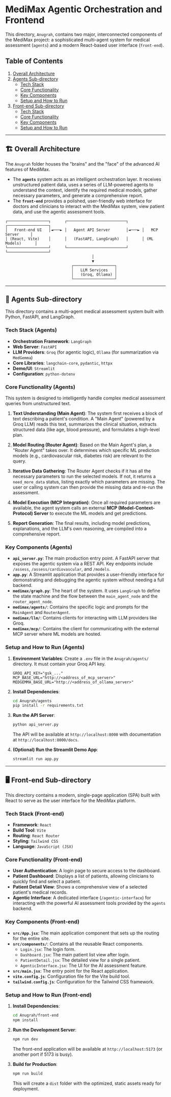 # MediMax Agentic Orchestration and Frontend

This directory, `Anugrah`, contains two major, interconnected components of the MediMax project: a sophisticated multi-agent system for medical assessment (`agents`) and a modern React-based user interface (`front-end`).

## Table of Contents

1.  [Overall Architecture](#-overall-architecture)
2.  [Agents Sub-directory](#-agents-sub-directory)
    -   [Tech Stack](#tech-stack-agents)
    -   [Core Functionality](#core-functionality-agents)
    -   [Key Components](#key-components-agents)
    -   [Setup and How to Run](#setup-and-how-to-run-agents)
3.  [Front-end Sub-directory](#-front-end-sub-directory)
    -   [Tech Stack](#tech-stack-front-end)
    -   [Core Functionality](#core-functionality-front-end)
    -   [Key Components](#key-components-front-end)
    -   [Setup and How to Run](#setup-and-how-to-run-front-end)

---

## 🏗️ Overall Architecture

The `Anugrah` folder houses the "brains" and the "face" of the advanced AI features of MediMax.

-   The **`agents`** system acts as an intelligent orchestration layer. It receives unstructured patient data, uses a series of LLM-powered agents to understand the context, identify the required medical models, gather necessary parameters, and generate a comprehensive report.
-   The **`front-end`** provides a polished, user-friendly web interface for doctors and clinicians to interact with the MediMax system, view patient data, and use the agentic assessment tools.

```
┌──────────────────┐      ┌──────────────────────────┐      ┌──────────────────┐
│   Front-end UI   │◄───► │   Agent API Server       │◄───► │   MCP Server     │
│ (React, Vite)    │      │   (FastAPI, LangGraph)   │      │ (ML Models)      │
└──────────────────┘      └──────────────────────────┘      └──────────────────┘
                                      │
                                      ▼
                             ┌──────────────────┐
                             │   LLM Services   │
                             │   (Groq, Ollama) │
                             └──────────────────┘
```

---

## 🤖 Agents Sub-directory

This directory contains a multi-agent medical assessment system built with Python, FastAPI, and LangGraph.

### Tech Stack (Agents)

-   **Orchestration Framework**: `LangGraph`
-   **Web Server**: `FastAPI`
-   **LLM Providers**: `Groq` (for agentic logic), `Ollama` (for summarization via `MedGemma`)
-   **Core Libraries**: `langchain-core`, `pydantic`, `httpx`
-   **Demo/UI**: `Streamlit`
-   **Configuration**: `python-dotenv`

### Core Functionality (Agents)

This system is designed to intelligently handle complex medical assessment queries from unstructured text.

1.  **Text Understanding (Main Agent)**: The system first receives a block of text describing a patient's condition. A "Main Agent" (powered by a Groq LLM) reads this text, summarizes the clinical situation, extracts structured data (like age, blood pressure), and formulates a high-level plan.

2.  **Model Routing (Router Agent)**: Based on the Main Agent's plan, a "Router Agent" takes over. It determines which specific ML prediction models (e.g., cardiovascular risk, diabetes risk) are relevant to the query.

3.  **Iterative Data Gathering**: The Router Agent checks if it has all the necessary parameters to run the selected models. If not, it returns a `need_more_data` status, listing exactly which parameters are missing. The user or calling system can then provide the missing data and re-run the assessment.

4.  **Model Execution (MCP Integration)**: Once all required parameters are available, the agent system calls an external **MCP (Model-Context-Protocol) Server** to execute the ML models and get predictions.

5.  **Report Generation**: The final results, including model predictions, explanations, and the LLM's own reasoning, are compiled into a comprehensive report.

### Key Components (Agents)

-   **`api_server.py`**: The main production entry point. A FastAPI server that exposes the agentic system via a REST API. Key endpoints include `/assess`, `/assess/cardiovascular`, and `/models`.
-   **`app.py`**: A Streamlit application that provides a user-friendly interface for demonstrating and debugging the agentic system without needing a full backend.
-   **`medimax/graph.py`**: The heart of the system. It uses `LangGraph` to define the state machine and the flow between the `main_agent_node` and the `router_agent_node`.
-   **`medimax/agents/`**: Contains the specific logic and prompts for the `MainAgent` and `RouterAgent`.
-   **`medimax/llm/`**: Contains clients for interacting with LLM providers like Groq.
-   **`medimax/mcp/`**: Contains the client for communicating with the external MCP server where ML models are hosted.

### Setup and How to Run (Agents)

1.  **Environment Variables**: Create a `.env` file in the `Anugrah/agents/` directory. It must contain your Groq API key.
    ```
    GROQ_API_KEY="gsk_..."
    MCP_BASE_URL="http://<address_of_mcp_server>"
    MEDGEMMA_BASE_URL="http://<address_of_ollama_server>"
    ```

2.  **Install Dependencies**:
    ```bash
    cd Anugrah/agents
    pip install -r requirements.txt
    ```

3.  **Run the API Server**:
    ```bash
    python api_server.py
    ```
    The API will be available at `http://localhost:8000` with documentation at `http://localhost:8000/docs`.

4.  **(Optional) Run the Streamlit Demo App**:
    ```bash
    streamlit run app.py
    ```

---

## 🖥️ Front-end Sub-directory

This directory contains a modern, single-page application (SPA) built with React to serve as the user interface for the MediMax platform.

### Tech Stack (Front-end)

-   **Framework**: `React`
-   **Build Tool**: `Vite`
-   **Routing**: `React Router`
-   **Styling**: `Tailwind CSS`
-   **Language**: `JavaScript (JSX)`

### Core Functionality (Front-end)

-   **User Authentication**: A login page to secure access to the dashboard.
-   **Patient Dashboard**: Displays a list of patients, allowing clinicians to quickly find and select a patient.
-   **Patient Detail View**: Shows a comprehensive view of a selected patient's medical records.
-   **Agentic Interface**: A dedicated interface (`/agentic-interface`) for interacting with the powerful AI assessment tools provided by the `agents` backend.

### Key Components (Front-end)

-   **`src/App.jsx`**: The main application component that sets up the routing for the entire site.
-   **`src/components/`**: Contains all the reusable React components.
    -   `Login.jsx`: The login form.
    -   `Dashboard.jsx`: The main patient list view after login.
    -   `PatientDetail.jsx`: The detailed view for a single patient.
    -   `AgenticInterface.jsx`: The UI for the AI assessment feature.
-   **`src/main.jsx`**: The entry point for the React application.
-   **`vite.config.js`**: Configuration file for the Vite build tool.
-   **`tailwind.config.js`**: Configuration for the Tailwind CSS framework.

### Setup and How to Run (Front-end)

1.  **Install Dependencies**:
    ```bash
    cd Anugrah/front-end
    npm install
    ```

2.  **Run the Development Server**:
    ```bash
    npm run dev
    ```
    The front-end application will be available at `http://localhost:5173` (or another port if 5173 is busy).

3.  **Build for Production**:
    ```bash
    npm run build
    ```
    This will create a `dist` folder with the optimized, static assets ready for deployment.
